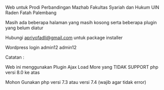 Web untuk Prodi Perbandingan Mazhab
Fakultas Syariah dan Hukum
UIN Raden Fatah Palembang

Masih ada beberapa halaman yang masih kosong
serta beberapa plugin yang belum diatur

Hubungi apriyofadli@gmail.com untuk package installer

Wordpress login
admin12
admin12

Catatan :

Web ini menggunakan Plugin Ajax Load More yang TIDAK SUPPORT php versi 8.0 ke atas

Mohon Gunakan php versi 7.3 atau versi 7.4 (wajib agar tidak error)